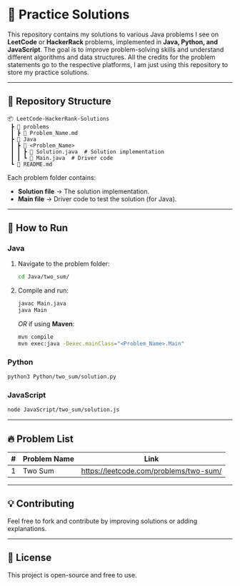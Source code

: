 # 🚀 Practice Solutions

This repository contains my solutions to various Java problems I see on **LeetCode** or **HackerRack** problems, implemented in **Java, Python, and JavaScript**. The goal is to improve problem-solving skills and understand different algorithms and data structures.
All the credits for the problem statements go to the respective platforms, I am just using this repository to store my practice solutions.

---

## 📂 Repository Structure

```
📦 LeetCode-HackerRank-Solutions
 ┣ 📂 problems
 ┃ ┣ 📜 Problem_Name.md
 ┣ 📂 Java
 ┃ ┣ 📂 <Problem_Name>
 ┃ ┃ ┣ 📜 Solution.java  # Solution implementation
 ┃ ┃ ┗ 📜 Main.java  # Driver code
 ┗ 📜 README.md
```

Each problem folder contains:
- **Solution file** → The solution implementation.
- **Main file** → Driver code to test the solution (for Java).

---

## 📖 How to Run

### **Java**
1. Navigate to the problem folder:
   ```sh
   cd Java/two_sum/
   ```
2. Compile and run:
   ```sh
   javac Main.java
   java Main
   ```
   _OR_ if using **Maven**:
   ```sh
   mvn compile
   mvn exec:java -Dexec.mainClass="<Problem_Name>.Main"
   ```

### **Python**
```sh
python3 Python/two_sum/solution.py
```

### **JavaScript**
```sh
node JavaScript/two_sum/solution.js
```

---

## 🔥 Problem List

| #  | Problem Name | Link                                        |
|----|-------------|---------------------------------------------|
| 1  | Two Sum     | https://leetcode.com/problems/two-sum/ |
---

## 💡 Contributing
Feel free to fork and contribute by improving solutions or adding explanations.

---

## 📜 License
This project is open-source and free to use.

